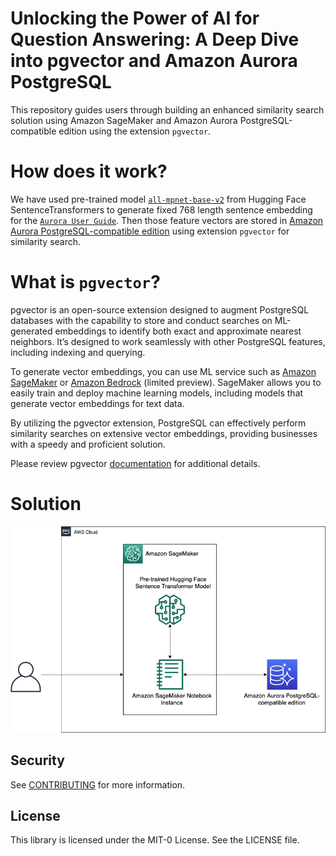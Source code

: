 # Unlocking the Power of AI for Question Answering: A Deep Dive into pgvector and Amazon Aurora PostgreSQL

This repository guides users through building an enhanced similarity search solution using Amazon SageMaker and Amazon Aurora PostgreSQL-compatible edition using the extension `pgvector`.

# How does it work?

We have used pre-trained model [`all-mpnet-base-v2`](https://huggingface.co/sentence-transformers/all-mpnet-base-v2) from Hugging Face SentenceTransformers to generate fixed 768 length sentence embedding for the [`Aurora User Guide`](https://docs.aws.amazon.com/AmazonRDS/latest/AuroraUserGuide/CHAP_AuroraOverview.html). Then those feature vectors are stored in [Amazon Aurora PostgreSQL-compatible edition](https://docs.aws.amazon.com/AmazonRDS/latest/AuroraUserGuide/Aurora.AuroraPostgreSQL.html) using extension `pgvector` for similarity search.

# What is `pgvector`?

pgvector is an open-source extension designed to augment PostgreSQL databases with the capability to store and conduct searches on ML-generated embeddings to identify both exact and approximate nearest neighbors. It’s designed to work seamlessly with other PostgreSQL features, including indexing and querying. 

To generate vector embeddings, you can use ML service such as [Amazon SageMaker](https://aws.amazon.com/sagemaker/) or [Amazon Bedrock](https://aws.amazon.com/bedrock/) (limited preview). SageMaker allows you to easily train and deploy machine learning models, including models that generate vector embeddings for text data.

By utilizing the pgvector extension, PostgreSQL can effectively perform similarity searches on extensive vector embeddings, providing businesses with a speedy and proficient solution. 

Please review pgvector [documentation](https://github.com/pgvector/pgvector) for additional details.

# Solution

![Architecture](static/APG-pgvector.png)

## Security

See [CONTRIBUTING](CONTRIBUTING.md#security-issue-notifications) for more information.

## License

This library is licensed under the MIT-0 License. See the LICENSE file.
